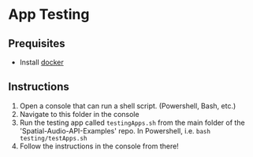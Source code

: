 # App Testing

## Prequisites
- Install [docker](https://www.docker.com/products/docker-desktop)

## Instructions
1. Open a console that can run a shell script. (Powershell, Bash, etc.)
2. Navigate to this folder in the console
3. Run the testing app called `testingApps.sh` from the main folder of the 'Spatial-Audio-API-Examples' repo.
   In Powershell, i.e. `bash testing/testApps.sh`
4. Follow the instructions in the console from there!